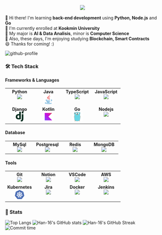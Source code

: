 <!--
**Han-16/Han-16** is a ✨ _special_ ✨ repository because its `README.md` (this file) appears on your GitHub profile.

Here are some ideas to get you started:

- 🔭 I’m currently working on ...
- 🌱 I’m currently learning ...
- 👯 I’m looking to collaborate on ...
- 🤔 I’m looking for help with ...
- 💬 Ask me about ...
- 📫 How to reach me: ...
- 😄 Pronouns: ...
- ⚡ Fun fact: ...
-->

<div align="center">
<img src="https://capsule-render.vercel.app/api?type=waving&color=gradient&height=300&section=header&text=Hi%20there!&fontSize=73&fontAlignY=35&desc=I'm%20Byeong%20Kyu&descAlign=60&descAlignY=55&animation=fadeIn"/>
</div>

👋 Hi there! I'm learning **back-end development** using **Python, Node.js** and **Go**<br>
🔭 I'm currently enrolled at **Kookmin University**<br>
🌱 My major is **AI & Data Analisis**, minor is **Computer Science**<br>
🤔 Also, these days, I'm enjoying studying **Blockchain, Smart Contracts**<br>
😄 Thanks for coming! :)

![github-profile](http://github-profile-summary-cards.vercel.app/api/cards/profile-details?username=Han-16&theme=highcontrast)


### 🛠 Tech Stack
#### Frameworks & Languages
<table width="320px">
  <tbody>
    <tr valign="top">
      <td width="80px" align="center">
        <span><strong>Python</strong></span><br>
        <img height="32px" src="https://cdn.jsdelivr.net/gh/devicons/devicon/icons/python/python-original.svg">
      </td>
      <td width="80px" align="center">
        <span><strong>Java</strong></span><br>
        <img height="32" src="https://github.com/devicons/devicon/blob/master/icons/java/java-original.svg">
      </td>
      <td width="80px" align="center">
        <span><strong>TypeScript</strong></span><br>
        <img height="32" src="https://cdn.jsdelivr.net/gh/devicons/devicon/icons/typescript/typescript-original.svg">
      </td>
      <td width="80px" align="center">
        <span><strong>JavaScript</strong></span><br>
        <img height="32px" src="https://cdn.jsdelivr.net/gh/devicons/devicon/icons/javascript/javascript-original.svg">
      </td>
    </tr>
    <tr valign="top">
      <td width="80px" align="center">
        <span><strong>Django</strong></span><br>
        <img height="32px" src="https://github.com/devicons/devicon/blob/master/icons/django/django-plain.svg" />
      </td>
      <td width="80px" align="center">
        <span><strong>Kotlin</strong></span><br>
        <img height="32px" src="https://github.com/devicons/devicon/blob/master/icons/kotlin/kotlin-original.svg">
      </td>
      <td width="80px" align="center">
        <span><strong>Go</strong></span><br>
        <img height="32px" src="https://github.com/devicons/devicon/blob/master/icons/go/go-original.svg" />
      </td>
      <td width="80px" align="center">
        <span><strong>Nodejs</strong></span><br>
        <img height="32px" src="https://cdn.jsdelivr.net/gh/devicons/devicon/icons/nodejs/nodejs-original.svg" />
      </td>
    </tr>
  </tbody>
</table>

#### Database
<table width="320px">
  <tbody>
    <tr valign="top">
      <td width="80px" align="center">
        <span><strong>MySql</strong></span><br>
        <img height="32px" src="https://cdn.jsdelivr.net/gh/devicons/devicon/icons/mysql/mysql-original.svg" />
      </td>
      <td align="center">
        <span><strong>Postgresql</strong></span><br>
        <img height="32px" src="https://cdn.jsdelivr.net/gh/devicons/devicon/icons/postgresql/postgresql-original.svg">
      </td>
      <td width="80px" align="center">
        <span><strong>Redis</strong></span><br>
        <img height="32px" src="https://cdn.jsdelivr.net/gh/devicons/devicon/icons/redis/redis-original.svg" />
      </td>
      <td width="80px" align="center">
        <span><strong>MongoDB</strong></span><br>
        <img height="32px" src="https://cdn.jsdelivr.net/gh/devicons/devicon/icons/mongodb/mongodb-original.svg" />
      </td>
    </tr>
  </tbody>
</table>

#### Tools
<table width="320px">
  <tbody>
    <tr valign="top">
      <td width="80px" align="center">
        <span><strong>Git</strong></span><br>
        <img height="32px" src="https://cdn.jsdelivr.net/gh/devicons/devicon/icons/git/git-original.svg" />
      </td>
      <td align="center">
        <span><strong>Notion</strong></span><br>
        <img height="32px" src="https://noticon-static.tammolo.com/dgggcrkxq/image/upload/v1570106347/noticon/hx52ypkqqdzjdvd8iaid.svg">
      </td>
      <td width="80px" align="center">
        <span><strong>VSCode</strong></span><br>
        <img height="32px" src="https://cdn.jsdelivr.net/gh/devicons/devicon/icons/vscode/vscode-original.svg" />
      <td width="80px" align="center">
        <span><strong>AWS</strong></span><br>
        <img height="32px" src="https://cdn.jsdelivr.net/gh/devicons/devicon/icons/amazonwebservices/amazonwebservices-original.svg" />
      </td>
    </tr>
    <tr valign="top">
      <td width="80px" align="center">
        <span><strong>Kubernetes</strong></span><br>
        <img height="32px" src="https://github.com/devicons/devicon/blob/master/icons/kubernetes/kubernetes-plain.svg">
      </td>
      <td width="80px" align="center">
        <span><strong>Jira</strong></span><br>
        <img height="32px" src="https://cdn.jsdelivr.net/gh/devicons/devicon/icons/jira/jira-original.svg">
      </td>
      <td width="80px" align="center">
        <span><strong>Docker</strong></span><br>
        <img height="32" src="https://cdn.jsdelivr.net/gh/devicons/devicon/icons/docker/docker-original.svg">
      </td>
      <td width="80px" align="center">
        <span><strong>Jenkins</strong></span><br>
        <img height="32px" src="https://cdn.jsdelivr.net/gh/devicons/devicon/icons/jenkins/jenkins-original.svg" />
      </td>
    </tr>
  </tbody>
</table>

### 💪 Stats
![Top Langs](https://github-readme-stats.vercel.app/api/top-langs/?username=Han-16&layout=compact&theme=dark)
![Han-16's GitHub stats](http://github-profile-summary-cards.vercel.app/api/cards/stats?username=Han-16&theme=dark)
![Han-16's GitHub Streak](https://github-readme-streak-stats.herokuapp.com?user=Han-16&theme=dark&hide_border=true&date_format=%5BY%20%5DM%20j)
![Commit time](http://github-profile-summary-cards.vercel.app/api/cards/productive-time?username=Han-16&theme=dark&utcOffset=8)

